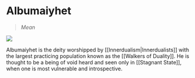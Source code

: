 <!-- wiki-header-section:start -->
# Albumaiyhet
><i>Mean</i>

<img src="Albumaiyhet.png"><i></i></img>

Albumaiyhet is the deity worshipped by [[Innerdualism|Innerdualists]] with the largest practicing population known as the [[Walkers of Duality]]. He is thought to be a being of void heard and seen only in [[Stagnant State]], when one is most vulnerable and introspective.
